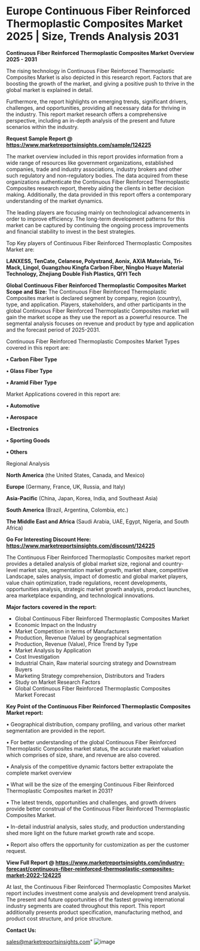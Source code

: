 # Europe Continuous Fiber Reinforced Thermoplastic Composites Market 2025 | Size, Trends Analysis 2031

<Strong> Continuous Fiber Reinforced Thermoplastic Composites Market Overview 2025 - 2031</strong>

The rising technology in Continuous Fiber Reinforced Thermoplastic Composites Market is also depicted in this research report. Factors that are boosting the growth of the market, and giving a positive push to thrive in the global market is explained in detail.

Furthermore, the report highlights on emerging trends, significant drivers, challenges, and opportunities, providing all necessary data for thriving in the industry. This report market research offers a comprehensive perspective, including an in-depth analysis of the present and future scenarios within the industry.

<strong>Request Sample Report @ <a href=https://www.marketreportsinsights.com/sample/124225>https://www.marketreportsinsights.com/sample/124225</a></strong>

The market overview included in this report provides information from a wide range of resources like government organizations, established companies, trade and industry associations, industry brokers and other such regulatory and non-regulatory bodies. The data acquired from these organizations authenticate the Continuous Fiber Reinforced Thermoplastic Composites research report, thereby aiding the clients in better decision making. Additionally, the data provided in this report offers a contemporary understanding of the market dynamics.

The leading players are focusing mainly on technological advancements in order to improve efficiency. The long-term development patterns for this market can be captured by continuing the ongoing process improvements and financial stability to invest in the best strategies.

Top Key players of Continuous Fiber Reinforced Thermoplastic Composites Market are:

<strong>LANXESS, TenCate, Celanese, Polystrand, Aonix, AXIA Materials, Tri-Mack, Lingol, Guangzhou Kingfa Carbon Fiber, Ningbo Huaye Material Technology, Zhejiang Double Fish Plastics, QIYI Tech</strong>

<strong><b>Global Continuous Fiber Reinforced Thermoplastic Composites Market Scope and Size:</b></strong>
The Continuous Fiber Reinforced Thermoplastic Composites market is declared segment by company, region (country), type, and application. Players, stakeholders, and other participants in the global Continuous Fiber Reinforced Thermoplastic Composites market will gain the market scope as they use the report as a powerful resource. The segmental analysis focuses on revenue and product by type and application and the forecast period of 2025-2031.

Continuous Fiber Reinforced Thermoplastic Composites Market Types covered in this report are:

<strong>• Carbon Fiber Type

• Glass Fiber Type

• Aramid Fiber Type</strong>

Market Applications covered in this report are:

<strong>• Automotive

• Aerospace

• Electronics

• Sporting Goods

• Others</strong> 

Regional Analysis

<strong>North America</strong> (the United States, Canada, and Mexico)

<strong>Europe</strong> (Germany, France, UK, Russia, and Italy)

<strong>Asia-Pacific</strong> (China, Japan, Korea, India, and Southeast Asia)

<strong>South America</strong> (Brazil, Argentina, Colombia, etc.)

<strong>The Middle East and Africa</strong> (Saudi Arabia, UAE, Egypt, Nigeria, and South Africa)

<strong>Go For Interesting Discount Here: <a href=https://www.marketreportsinsights.com/discount/124225>https://www.marketreportsinsights.com/discount/124225</a></strong>

The Continuous Fiber Reinforced Thermoplastic Composites market report provides a detailed analysis of global market size, regional and country-level market size, segmentation market growth, market share, competitive Landscape, sales analysis, impact of domestic and global market players, value chain optimization, trade regulations, recent developments, opportunities analysis, strategic market growth analysis, product launches, area marketplace expanding, and technological innovations.

<strong><b>Major factors covered in the report:</b></strong>
<ul>
  <li>Global Continuous Fiber Reinforced Thermoplastic Composites Market </li>
  <li>Economic Impact on the Industry</li>
  <li>Market Competition in terms of Manufacturers</li>
  <li>Production, Revenue (Value) by geographical segmentation</li>
  <li>Production, Revenue (Value), Price Trend by Type</li>
  <li>Market Analysis by Application</li>
  <li>Cost Investigation</li>
  <li>Industrial Chain, Raw material sourcing strategy and Downstream Buyers</li>
  <li>Marketing Strategy comprehension, Distributors and Traders</li>
  <li>Study on Market Research Factors</li>
  <li>Global Continuous Fiber Reinforced Thermoplastic Composites Market Forecast</li>
</ul>

<strong><b>Key Point of the Continuous Fiber Reinforced Thermoplastic Composites Market report:</b></strong>

• Geographical distribution, company profiling, and various other market segmentation are provided in the report.

• For better understanding of the global Continuous Fiber Reinforced Thermoplastic Composites market status, the accurate market valuation which comprises of size, share, and revenue are also covered.

• Analysis of the competitive dynamic factors better extrapolate the complete market overview

• What will be the size of the emerging Continuous Fiber Reinforced Thermoplastic Composites market in 2031?

• The latest trends, opportunities and challenges, and growth drivers provide better construal of the Continuous Fiber Reinforced Thermoplastic Composites Market.

• In-detail industrial analysis, sales study, and production understanding shed more light on the future market growth rate and scope.

• Report also offers the opportunity for customization as per the customer request.

<strong><b>View Full Report @ <a href=https://www.marketreportsinsights.com/industry-forecast/continuous-fiber-reinforced-thermoplastic-composites-market-2022-124225>https://www.marketreportsinsights.com/industry-forecast/continuous-fiber-reinforced-thermoplastic-composites-market-2022-124225</a></b></strong>


At last, the Continuous Fiber Reinforced Thermoplastic Composites Market report includes investment come analysis and development trend analysis. The present and future opportunities of the fastest growing international industry segments are coated throughout this report. This report additionally presents product specification, manufacturing method, and product cost structure, and price structure.

<strong>Contact Us:</strong>

sales@marketreportsinsights.com"
![image](https://github.com/user-attachments/assets/fa549627-2a7a-4cb3-bf59-ec2be8ea2c81)
